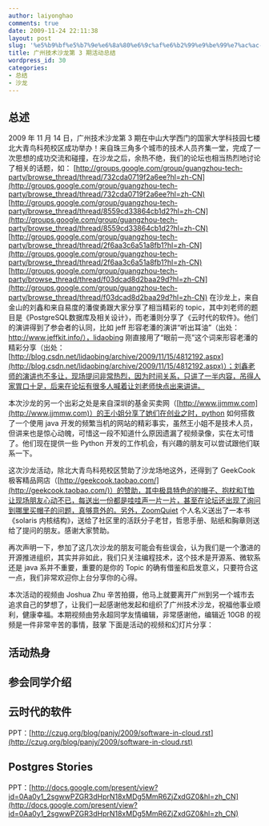 ```yaml
---
author: laiyonghao
comments: true
date: 2009-11-24 22:11:38
layout: post
slug: '%e5%b9%bf%e5%b7%9e%e6%8a%80%e6%9c%af%e6%b2%99%e9%be%99%e7%ac%ac-3-%e6%9c%9f%e6%b4%bb%e5%8a%a8%e6%80%bb%e7%bb%93'
title: 广州技术沙龙第 3 期活动总结
wordpress_id: 30
categories:
- 总结
- 沙龙
---
```


## 总述


2009 年 11 月 14 日，广州技术沙龙第 3 期在中山大学西门的国家大学科技园七楼北大青鸟科苑校区成功举办！来自珠三角多个城市的技术人员齐集一堂，完成了一次思想的成功交流和碰撞，在沙龙之后，余热不绝，我们的论坛也相当热烈地讨论了相关的话题，如：
[http://groups.google.com/group/guangzhou-tech-party/browse_thread/thread/732cda0719f2a6ee?hl=zh-CN](http://groups.google.com/group/guangzhou-tech-party/browse_thread/thread/732cda0719f2a6ee?hl=zh-CN)
[http://groups.google.com/group/guangzhou-tech-party/browse_thread/thread/8559cd33864cb1d2?hl=zh-CN](http://groups.google.com/group/guangzhou-tech-party/browse_thread/thread/8559cd33864cb1d2?hl=zh-CN)
[http://groups.google.com/group/guangzhou-tech-party/browse_thread/thread/2f6aa3c6a51a8fb1?hl=zh-CN](http://groups.google.com/group/guangzhou-tech-party/browse_thread/thread/2f6aa3c6a51a8fb1?hl=zh-CN)
[http://groups.google.com/group/guangzhou-tech-party/browse_thread/thread/f03dcad8d2baa29d?hl=zh-CN](http://groups.google.com/group/guangzhou-tech-party/browse_thread/thread/f03dcad8d2baa29d?hl=zh-CN)
在沙龙上，来自金山的刘鑫和来自易度的潘俊勇跟大家分享了相当精彩的 topic，其中刘老师的题目是《PostgreSQL数据库及相关设计》，而老潘则分享了《云时代的软件》。他们的演讲得到了参会者的认同，比如 jeff 形容老潘的演讲“听出耳油”（出处：http://www.jeffkit.info/），lidaobing 刚直接用了“眼前一亮”这个词来形容老潘的精彩分享（出处：[http://blog.csdn.net/lidaobing/archive/2009/11/15/4812192.aspx](http://blog.csdn.net/lidaobing/archive/2009/11/15/4812192.aspx)）；刘鑫老师的演讲也不多让，现场提问非常热烈，因为时间关系，只讲了一半内容，吊得人家胃口十足，后来在论坛有很多人喊着让刘老师快点出来讲讲。

本次沙龙的另一个出彩之处是来自深圳的基金买卖网（[http://www.jjmmw.com](http://www.jjmmw.com)）的王小姐分享了她们在创业之时，python 如何搭救了一个使用 java 开发的频繁当机的网站的精彩事实，虽然王小姐不是技术人员，但讲来也是惊心动魄，可惜这一段不知道什么原因遗漏了视频录像，实在太可惜了。他们现在提供一些 Python 开发的工作机会，有兴趣的朋友可以尝试跟他们联系一下。

这次沙龙活动，除北大青鸟科苑校区赞助了沙龙场地这外，还得到了 GeekCook 极客精品网店（[http://geekcook.taobao.com/](http://geekcook.taobao.com/)）的赞助，其中极具特色的的帽子、抱枕和T恤让现场朋友心动不已，每送出一份都是哇哇声一片一片，甚至在论坛还出现了询问到哪里买帽子的问题，真够意外的。另外，ZoomQuiet 个人名义送出了一本书《solaris 内核结构》，送给了社区里的活跃分子老甘，哲思手册、贴纸和胸章则送给了提问的朋友。感谢大家赞助。

再次声明一下，参加了这几次沙龙的朋友可能会有些误会，认为我们是一个激进的开源推进组织，其实并非如此，我们只关注编程技术，这个技术是开源系、微软系还是 java 系并不重要，重要的是你的 Topic 的确有借鉴和启发意义，只要符合这一点，我们非常欢迎你上台分享你的心得。

本次活动的视频由 Joshua Zhu 辛苦拍摄，他马上就要离开广州到另一个城市去追求自己的梦想了，让我们一起感谢他发起和组织了广州技术沙龙，祝福他事业顺利，健康幸福。本期视频由劳永超同学友情编辑，非常感谢他，编辑近 10GB 的视频是一件非常辛苦的事情，鼓掌
下面是活动的视频和幻灯片分享：


## <!-- more -->活动热身





## 参会同学介绍





## 云时代的软件


PPT：[http://czug.org/blog/panjy/2009/software-in-cloud.rst](http://czug.org/blog/panjy/2009/software-in-cloud.rst)






## Postgres Stories


PPT：[http://docs.google.com/present/view?id=0Aa0y1_2sgwwPZGR3dHprN18xMDg5MmR6ZjZxdGZ0&hl=zh_CN](http://docs.google.com/present/view?id=0Aa0y1_2sgwwPZGR3dHprN18xMDg5MmR6ZjZxdGZ0&hl=zh_CN)




